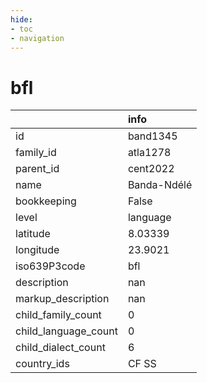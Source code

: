 ```yaml
---
hide:
- toc
- navigation
---
```

# bfl
|                      | info        |
|:---------------------|:------------|
| id                   | band1345    |
| family_id            | atla1278    |
| parent_id            | cent2022    |
| name                 | Banda-Ndélé |
| bookkeeping          | False       |
| level                | language    |
| latitude             | 8.03339     |
| longitude            | 23.9021     |
| iso639P3code         | bfl         |
| description          | nan         |
| markup_description   | nan         |
| child_family_count   | 0           |
| child_language_count | 0           |
| child_dialect_count  | 6           |
| country_ids          | CF SS       |